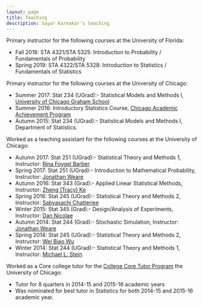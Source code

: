 ```yaml
---
layout: page
title: Teaching
description: Sayar Karmakar's teaching
---
```

Primary instructor for the following courses at the University of Florida:
* Fall 2018: STA 4321/STA 5325: Introduction to Probability / Fundamentals of Probability
* Spring 2019: STA 4322/STA 5328: Introduction to Statistics / Fundamentals of Statistics


Primary instructor for the following courses at the University of Chicago:

* Summer 2017: Stat 234 (UGrad):- Statistical Models and Methods I, [University of Chicago Graham School](https://grahamschool.uchicago.edu/)
* Summer 2016: Introductory Statistics Course, [Chicago Academic Achievement Program](https://caap.uchicago.edu/)
* Autumn 2015: Stat 234 (UGrad):- Statistical Models and Methods I, Department of Statistics.

Worked as a teaching assistant for the following courses at the University of Chicago:

* Autumn 2017: Stat 251 (UGrad):- Statistical Theory and Methods 1, Instructor: [Rina Foygel Barber](http://galton.uchicago.edu/faculty/barber.shtml)
* Spring 2017: Stat 251 (UGrad):- Introduction to Mathematical Probability, Instructor: [Jonathan Weare](http://galton.uchicago.edu/faculty/weare.shtml)
* Autumn 2016: Stat 343 (Grad):- Applied Linear Statistical Methods, Instructor: [Zheng (Tracy) Ke](http://galton.uchicago.edu/faculty/ke.shtml)
* Spring 2016: Stat 245 (UGrad):- Statistical Theory and Methods 2, Instructor: [Sabyasachi Chatterjee](http://www.stat.uchicago.edu/~sabyasachi/)
* Winter 2015: Stat 345 (Grad):- Design/Analysis of Experiments, Instructor: [Dan Nicolae](http://galton.uchicago.edu/faculty/nicolae.shtml) 
* Autumn 2014: Stat 244 (Grad):- Stochastic Simulation, Instructor: [Jonathan Weare](http://galton.uchicago.edu/faculty/weare.shtml)
* Spring 2014: Stat 245 (UGrad):- Statistical Theory and Methods 2, Instructor: [Wei Biao Wu](http://www.stat.uchicago.edu/faculty/wu.shtml)
* Winter 2014: Stat 244 (UGrad):- Statistical Theory and Methods 1, Instructor: [Michael L. Stein](http://galton.uchicago.edu/faculty/stein.shtml)


Worked as a Core college tutor for the [College Core Tutor Program](https://core-tutors.uchicago.edu/) the University of Chicago:

* Tutor for 8 quarters in 2014-15 and 2015-16 academic years
* Was nominated for best tutor in Statistics for both 2014-15 and 2015-16 academic year.

